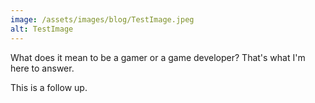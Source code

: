 ```yaml
---
image: /assets/images/blog/TestImage.jpeg
alt: TestImage
---
```


What does it mean to be a gamer or a game developer? That's what I'm here to answer.

This is a follow up.